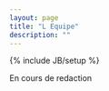 ```yaml
---
layout: page
title: "L Equipe"
description: ""
---
```

{% include JB/setup %}

En cours de redaction 
